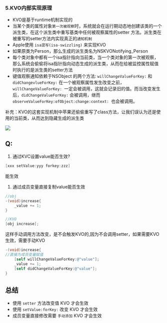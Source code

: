 ### 5.KVO内部实现原理

* KVO是基于runtime机制实现的
* 当某个类的属性对象`第一次被观察`时，系统就会在运行期动态地创建该类的一个派生类，在这个派生类中重写基类中任何被观察属性的setter 方法。派生类在被重写的setter方法内实现真正的`通知机制`
* Apple使用 `isa混写(isa-swizzling)` 来实现KVO
* 如果原类为Person，那么生成的派生类名为NSKVONotifying_Person
* 每个类对象中都有一个isa指针指向当前类，当一个类对象的第一次被观察，那么系统会偷偷将isa指针指向动态生成的派生类，从而在给被监控属性赋值时执行的是派生类的setter方法
* 键值观察通知依赖于NSObject 的两个方法: `willChangeValueForKey:` 和 `didChangevlueForKey:` 在一个被观察属性发生改变之前， `willChangeValueForKey: `一定会被调用，这就会记录旧的值。而当改变发生后，`didChangeValueForKey:` 会被调用，继而 `observeValueForKey:ofObject:change:context: `也会被调用。

补充：KVO的这套实现机制中苹果还偷偷重写了class方法，让我们误认为还是使用的当前类，从而达到隐藏生成的派生类

![](http://img.isylar.com/media/15439069822328.jpg)



## Q:
1. 通过KVC设置value能否生效?

```objective-c
[xxx setValue:yyy forkey:zzz]
```
能生效

1. 通过成员变量直接复制value能否生效

```objective-c
//obj
-(void)increase{
    _value += 1;
}

//KVO
[obj increase];
```
这样手动调用方法改变，是不会触发KVO的,因为不会调用setter，如果需要KVO生效，需要手动KVO

```objective-c
-(void)increase{
//直接为成员变量赋值
    [self willChangeValueForKey:@"value"];
    _value += 1;
    [self didChangeValueForKey:@"value"];
}
```

## 总结
* 使用 `setter` 方法改变值 KVO 才会生效
* 使用 `setValue:forKey:` 改变 KVO 才会生效
* 成员变量直接修改需要 `手动添加` KVO 才会生效